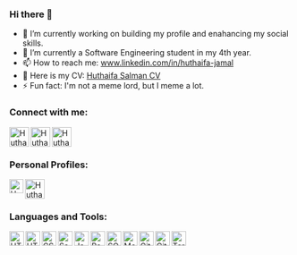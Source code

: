 ### Hi there 👋

- 🔭 I’m currently working on building my profile and enahancing my social skills.
- 🌱 I’m currently a Software Engineering student in my 4th year.
- 📫 How to reach me: www.linkedin.com/in/huthaifa-jamal
- 💬 Here is my CV: [Huthaifa Salman CV](https://docs.google.com/document/d/16Q0H4fbU4Ln4jeXZLc8lAY5dC5GkvWuNr7OQ-_B9SJg/edit?usp=sharing)
- ⚡ Fun fact: I'm not a meme lord, but I meme a lot.

### Connect with me:

[<img align="left" alt="Huthaifa Salman | LinkedIn" width="35px" src="https://user-images.githubusercontent.com/62269745/151352812-ab8645ba-919e-4817-a4ff-3688b0bd08b6.svg" />][linkedin]
[<img align="left" alt="Huthaifa Salman | Instagram" width="35px" src="https://user-images.githubusercontent.com/62269745/151352769-630430ce-bb59-4414-b01b-1e26e17a7535.svg" />][instagram]
[<img align="left" alt="Huthaifa Salman | Facebook" width="35px" src="https://user-images.githubusercontent.com/62269745/151352665-50176921-b795-4173-8a7d-5cb869b9f26d.svg" />][facebook]
<br/>
<br/>
### Personal Profiles:

[<img align="left" alt="Huthaifa Salman | Leetcode" width="25px" src="https://user-images.githubusercontent.com/62269745/151356620-abdd9024-89f8-4c4f-8ae0-67ebeb97c00b.svg" />][leetcode]
[<img align="left" alt="Huthaifa Salman | Codeforces" width="35px" src="https://user-images.githubusercontent.com/62269745/151356512-d7278471-0d3a-4227-bf85-736e3a692695.svg" />][codeforces]
<br/>
<br/>



### Languages and Tools:

<img align="left" alt="HTML5" width="26px" src="https://user-images.githubusercontent.com/62269745/151358432-5e114212-1d71-4339-9066-7712f56326f0.svg" />
<img align="left" alt="HTML5" width="26px" src="https://user-images.githubusercontent.com/62269745/151359079-35edc521-9e79-4539-b542-8a7bb6234495.svg" />
<img align="left" alt="CSS3" width="26px" src="https://user-images.githubusercontent.com/62269745/151359335-1e65cadc-df9f-4cf2-951b-b667fa293457.svg" />
<img align="left" alt="Sass" width="26px" src="https://user-images.githubusercontent.com/62269745/151359639-ba2b6625-ab9b-4f35-9b22-1cea4447de68.svg" />
<img align="left" alt="JavaScript" width="26px" src="https://user-images.githubusercontent.com/62269745/151359936-62b0bb5a-20e8-44c8-8fd6-38662eba3a88.svg" />
<img align="left" alt="React" width="26px" src="https://user-images.githubusercontent.com/62269745/151359683-6602ec17-a473-43a5-b7e7-866d8194c959.svg" />
<img align="left" alt="SQL" width="26px" src="https://user-images.githubusercontent.com/62269745/151359677-5c15589a-0feb-4c6d-82eb-6dad23e28eb4.svg" />
<img align="left" alt="MongoDB" width="26px" src="https://user-images.githubusercontent.com/62269745/151359679-d1936e4f-c8ca-4e3a-b091-4baefbb99c3c.svg" />
<img align="left" alt="Git" width="26px" src="https://user-images.githubusercontent.com/62269745/151359672-7056efb0-bea1-492f-9001-479006f3ecd6.svg" />
<img align="left" alt="GitHub" width="26px" src="https://user-images.githubusercontent.com/62269745/151359671-d93c3ac9-eeb2-465a-8277-7e70332b6e09.svg" />
<img align="left" alt="Terminal" width="26px" src="https://user-images.githubusercontent.com/62269745/151359676-cfb19ab5-63ee-4a85-8bba-f4fa88108ef9.svg" />








[instagram]: https://instagram.com/huthaifa_salman
[linkedin]: https://linkedin.com/in/huthaifa-jamal
[facebook]: https://facebook.com/huthaifaS418
[leetcode]: https://leetcode.com/Huthaifa184/
[codeforces]: https://codeforces.com/profile/HuthaifaSalman


